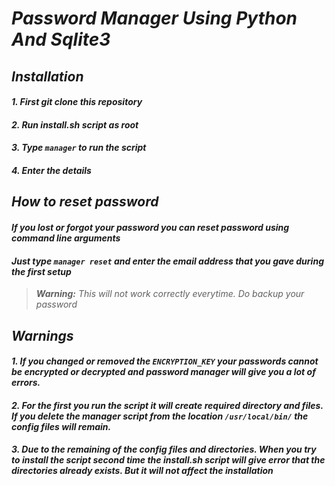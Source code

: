 # _Password Manager Using Python And Sqlite3_

## _**Installation**_

#### _1. First git clone this repository_
#### _2. Run install.sh script as root_
#### _3. Type `manager` to run the script_
#### _4. Enter the details_

## _**How to reset password**_
#### _If you lost or forgot your password you can reset password using command line arguments_
#### _Just type `manager reset` and enter the email address that you gave during the first setup_
>_**Warning:** This will not work correctly everytime. Do backup your password_ 

## _**Warnings**_
#### _**1. If you changed or removed the `ENCRYPTION_KEY` your passwords cannot be encrypted or decrypted and password manager will give you a lot of errors.**_
#### _**2. For the first you run the script it will create required directory and files. If you delete the manager script from the location `/usr/local/bin/` the config files will remain.**_
#### _**3. Due to the remaining of the config files and directories. When you try to install the script second time the install.sh script will give error that the directories already exists. But it will not affect the installation**_

